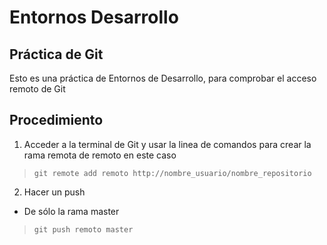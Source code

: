 # Entornos Desarrollo
## Práctica de Git
Esto es una práctica de Entornos de Desarrollo, para comprobar el acceso remoto de Git
## Procedimiento
1. Acceder a la terminal de Git y usar la linea de comandos para crear la rama remota de remoto en este caso
> `git remote add remoto http://nombre_usuario/nombre_repositorio`
2. Hacer un push 
  - De sólo la rama master
  > `git push remoto master`
